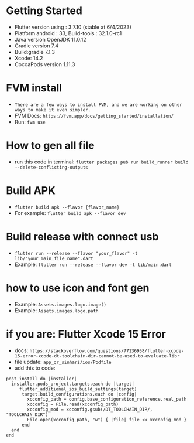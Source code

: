 # Getting Started

- Flutter version using : 3.7.10 (stable at 6/4/2023)
- Platform android : 33, Build-tools : 32.1.0-rc1
- Java version OpenJDK 11.0.12
- Gradle version 7.4
- Build:gradle 7.1.3
- Xcode: 14.2
- CocoaPods version 1.11.3

# FVM install
- `There are a few ways to install FVM, and we are working on other ways to make it even simpler.`
- FVM Docs: `https://fvm.app/docs/getting_started/installation/`
- Run: `fvm use`

# How to gen all file
- run this code in terminal: `flutter packages pub run build_runner build --delete-conflicting-outputs`

# Build APK

- `flutter build apk --flavor {flavor_name}`
- For example: `flutter build apk --flavor dev`

# Build release with connect usb

- `flutter run --release --flavor "your_flavor" -t lib/"your_main_file_name".dart`
- Example: `flutter run --release --flavor dev -t lib/main.dart`


# how to use icon and font gen
- Example: `Assets.images.logo.image()`
- Example: `Assets.images.logo.path`

# if you are: Flutter Xcode 15 Error
- docs: `https://stackoverflow.com/questions/77136958/flutter-xcode-15-error-xcode-dt-toolchain-dir-cannot-be-used-to-evaluate-libr`
- file update: `app_qr_sinhari/ios/Podfile`
- add this to code: 
```
post_install do |installer|
  installer.pods_project.targets.each do |target|
     flutter_additional_ios_build_settings(target)
      target.build_configurations.each do |config|
        xcconfig_path = config.base_configuration_reference.real_path
        xcconfig = File.read(xcconfig_path)
        xcconfig_mod = xcconfig.gsub(/DT_TOOLCHAIN_DIR/, "TOOLCHAIN_DIR")
        File.open(xcconfig_path, "w") { |file| file << xcconfig_mod }
      end
  end
end
```

